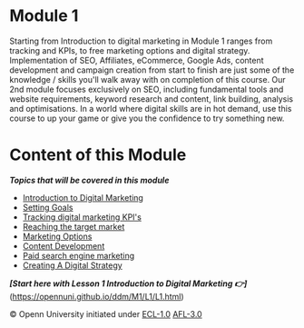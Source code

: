 # Module 1

 Starting from Introduction to digital marketing in Module 1 ranges from tracking and KPIs, to free marketing options and digital strategy. Implementation of SEO, Affiliates, eCommerce, Google Ads, content development and campaign creation from start to finish are just some of the knowledge / skills you'll walk away with on completion of this course. Our 2nd module focuses exclusively on SEO, including fundamental tools and website requirements, keyword research and content, link building, analysis and optimisations. In a world where digital skills are in hot demand, use this course to up your game or give you the confidence to try something new.

# Content of this Module

***Topics that will be covered in this module***

- [Introduction to Digital Marketing](#Lesson-1-Introduction-to-Digital-Marketing)
- [Setting Goals](https://opennuni.github.io/ddm/M1/L2/sg.html)
- [Tracking digital marketing KPI's](https://opennuni.github.io/ddm/M1/L3/kpi.html)
- [Reaching the target market](https://opennuni.github.io/ddm/M1/L4/tm.html)
- [Marketing Options](https://opennuni.github.io/ddm/M1/L5/mo.html)
- [Content Development](https://opennuni.github.io/ddm/M1/L6/cd.html)
- [Paid search engine marketing](https://opennuni.github.io/ddm/M1/L7/psem.html)
- [Creating A Digital Strategy](https://opennuni.github.io/ddm/M1/L8/cds.html)

***[Start here with Lesson 1 Introduction to Digital Marketing 👉]***(https://opennuni.github.io/ddm/M1/L1/L1.html)

© Openn University initiated under [ECL-1.0](#) [AFL-3.0](#) 